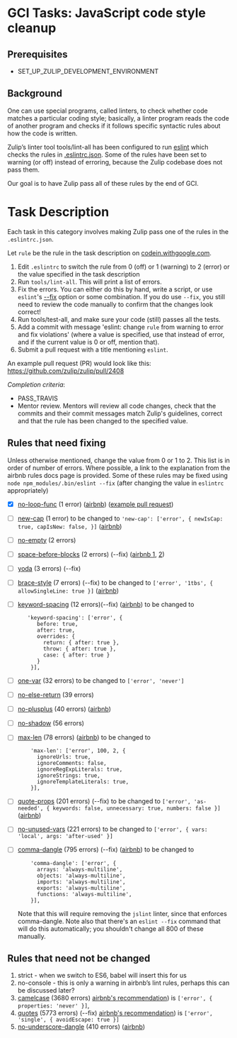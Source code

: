 # GCI Tasks: JavaScript code style cleanup

## Prerequisites

* SET_UP_ZULIP_DEVELOPMENT_ENVIRONMENT

## Background
One can use special programs, called linters, to check whether code matches a
particular coding style; basically, a linter program reads the code of another
program and checks if it follows specific syntactic rules about how the code
is written.

Zulip’s linter tool tools/lint-all has been configured to run [eslint][eslint]
which checks the rules in [.eslintrc.json][eslintrc]. Some of the rules have
been set to warning (or off) instead of erroring, because the Zulip codebase
does not pass them.

Our goal is to have Zulip pass all of these rules by the end of GCI.

[eslint]: http://eslint.org/
[eslintrc]: http://eslint.org/docs/user-guide/configuring#configuration-file-formats

# Task Description

Each task in this category involves making Zulip pass one of the rules
in the `.eslintrc.json`.

Let `rule` be the rule in the task description on
[codein.withgoogle.com](codein.withgoogle.com).

1. Edit `.eslintrc` to switch the rule from 0 (off) or 1 (warning) to 2 (error)
   or the value specified in the task description
2. Run `tools/lint-all`. This will print a list of errors.
3. Fix the errors. You can either do this by hand, write a script, or use `eslint`'s
   [--fix](http://eslint.org/docs/user-guide/command-line-interface#fix) option
   or some combination.  If you do use `--fix`, you still need to review
   the code manually to confirm that the changes look correct!
4. Run tools/test-all, and make sure your code (still) passes all the tests.
5. Add a commit with message 'eslint: change `rule` from warning to
   error and fix violations' (where a value is specified, use that
   instead of error, and if the current value is 0 or off, mention
   that).
6. Submit a pull request with a title mentioning `eslint`.

An example pull request (PR) would look like this: https://github.com/zulip/zulip/pull/2408

_Completion criteria_:

* PASS_TRAVIS
* Mentor review. Mentors will review all code changes, check that the
  commits and their commit messages match Zulip's guidelines, correct
  and that the rule has been changed to the specified value.

## Rules that need fixing
Unless otherwise mentioned, change the value from 0 or 1 to 2.
This list is in order of number of errors.
Where possible, a link to the explanation from the airbnb rules docs page is provided.
Some of these rules may be fixed using `node npm_modules/.bin/eslint --fix`
(after changing the value in `eslintrc` appropriately)

- [x] [no-loop-func](http://eslint.org/docs/rules/no-loop-func) (1 error)
      ([airbnb](http://eslint.org/docs/rules/valid-typeof))
      ([example pull request](https://github.com/zulip/zulip/pull/2408))
- [ ] [new-cap](http://eslint.org/docs/rules/new-cap) (1 error) to be changed
      to `'new-cap': ['error', { newIsCap: true, capIsNew: false, }]`
      ([airbnb](https://github.com/airbnb/javascript#naming--PascalCase))
- [ ] [no-empty](http://eslint.org/docs/rules/no-empty) (2 errors)
- [ ] [space-before-blocks](http://eslint.org/docs/rules/space-before-blocks) (2 errors) (--fix)
      ([airbnb 1](https://github.com/airbnb/javascript#whitespace--before-blocks),
      [2](https://github.com/airbnb/javascript#functions--signature-spacing))
- [ ] [yoda](http://eslint.org/docs/rules/yoda) (3 errors) (--fix)
- [ ] [brace-style](http://eslint.org/docs/rules/brace-style) (7 errors) (--fix)
      to be changed to `['error', '1tbs', { allowSingleLine: true }]`
      ([airbnb](https://github.com/airbnb/javascript#blocks--cuddled-elses))
- [ ] [keyword-spacing](http://eslint.org/docs/rules/keyword-spacing) (12 errors)(--fix)
      ([airbnb](https://github.com/airbnb/javascript#whitespace--around-keywords)) to be changed to

    ```
       'keyword-spacing': ['error', {
          before: true,
          after: true,
          overrides: {
            return: { after: true },
            throw: { after: true },
            case: { after: true }
          }
        }],
    ```

- [ ] [one-var](http://eslint.org/docs/rules/one-var) (32 errors) to be changed to `['error', 'never']`
- [ ] [no-else-return](http://eslint.org/docs/rules/no-else-return) (39 errors)
- [ ] [no-plusplus](http://eslint.org/docs/rules/no-plusplus) (40 errors)
      ([airbnb](https://github.com/airbnb/javascript#variables--unary-increment-decrement))
- [ ] [no-shadow](http://eslint.org/docs/rules/no-shadow) (56 errors)
- [ ] [max-len](http://eslint.org/docs/rules/max-len) (78 errors)
      ([airbnb](https://github.com/airbnb/javascript#whitespace--max-len)) to be changed to

    ```
        'max-len': ['error', 100, 2, {
          ignoreUrls: true,
          ignoreComments: false,
          ignoreRegExpLiterals: true,
          ignoreStrings: true,
          ignoreTemplateLiterals: true,
        }],
    ```

- [ ] [quote-props](http://eslint.org/docs/rules/quote-props) (201 errors) (--fix) to be changed
      to `['error', 'as-needed', { keywords: false, unnecessary: true, numbers: false }]`
      ([airbnb](https://github.com/airbnb/javascript#objects--quoted-props))
- [ ] [no-unused-vars](http://eslint.org/docs/rules/no-unused-vars) (221 errors) to be changed
      to `['error', { vars: 'local', args: 'after-used' }]`
- [ ] [comma-dangle](http://eslint.org/docs/rules/comma-dangle) (795 errors) (--fix)
      ([airbnb](https://github.com/airbnb/javascript#commas--dangling)) to be changed to

    ```
        'comma-dangle': ['error', {
          arrays: 'always-multiline',
          objects: 'always-multiline',
          imports: 'always-multiline',
          exports: 'always-multiline',
          functions: 'always-multiline',
        }],
    ```

    Note that this will require removing the `jslint` linter, since
    that enforces comma-dangle.  Note also that there's an `eslint
    --fix` command that will do this automatically; you shouldn't
    change all 800 of these manually.


## Rules that need not be changed
1. strict - when we switch to ES6, babel will insert this for us
2. no-console - this is only a warning in airbnb’s lint rules, perhaps this can be discussed later?
3. [camelcase](http://eslint.org/docs/rules/camelcase) (3680 errors)
   [airbnb's recommendation](https://github.com/airbnb/javascript#naming--camelCase))
   is `['error', { properties: 'never' }]`,
4. [quotes](http://eslint.org/docs/rules/quotes) (5773 errors) (--fix)
   [airbnb's recommendation](https://github.com/airbnb/javascript#strings--quotes))
   is `['error', 'single', { avoidEscape: true }]`
5. [no-underscore-dangle](http://eslint.org/docs/rules/no-underscore-dangle) (410 errors)
      ([airbnb](https://github.com/airbnb/javascript#naming--leading-underscore))
